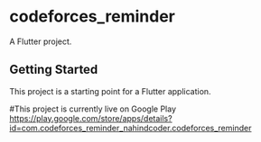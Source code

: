 # codeforces_reminder

A  Flutter project.

## Getting Started

This project is a starting point for a Flutter application.

#This project is currently live on Google Play
https://play.google.com/store/apps/details?id=com.codeforces_reminder_nahindcoder.codeforces_reminder
